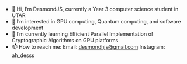 - 👋 Hi, I’m DesmondJS, currently a Year 3 computer science student in UTAR
- 👀 I’m interested in GPU computing, Quantum computing, and software development
- 🌱 I’m currently learning Efficient Parallel Implementation of Cryptographic Algorithms on GPU platforms
- 📫 How to reach me:
  Email: desmondhjs@gmail.com
  Instagram: ah_desss

<!---
DesmondJS/DesmondJS is a ✨ special ✨ repository because its `README.md` (this file) appears on your GitHub profile.
You can click the Preview link to take a look at your changes.
--->
